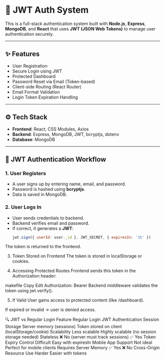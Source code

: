 # 🔐 JWT Auth System

This is a full-stack authentication system built with **Node.js**, **Express**, **MongoDB**, and **React** that uses **JWT (JSON Web Tokens)** to manage user authentication securely.

---

## ✨ Features

- User Registration
- Secure Login using JWT
- Protected Dashboard
- Password Reset via Email (Token-based)
- Client-side Routing (React Router)
- Email Format Validation
- Login Token Expiration Handling

---

## ⚙️ Tech Stack

- **Frontend**: React, CSS Modules, Axios
- **Backend**: Express, MongoDB, JWT, bcryptjs, dotenv
- **Database**: MongoDB

---

## 🔁 JWT Authentication Workflow

### 1. **User Registers**
- A user signs up by entering name, email, and password.
- Password is hashed using **bcryptjs**.
- Data is saved in MongoDB.

### 2. **User Logs In**
- User sends credentials to backend.
- Backend verifies email and password.
- If correct, it generates a **JWT**:
  ```js
  jwt.sign({ userId: user._id }, JWT_SECRET, { expiresIn: '1h' })
The token is returned to the frontend.

3. Token Stored on Frontend
The token is stored in localStorage or cookies.

4. Accessing Protected Routes
Frontend sends this token in the Authorization header:

makefile
Copy
Edit
Authorization: Bearer <token>
Backend middleware validates the token using jwt.verify().

5. If Valid
User gains access to protected content (like /dashboard).

If expired or invalid → user is denied access.


🔍 JWT vs Regular Login
Feature	                        Regular                                          Login	JWT Authentication
Session Storage	             Server memory (sessions)	                             Token stored on client (localStorage/cookie)
Scalability	                 Less scalable	                                       Highly scalable (no session storage needed)
Stateless	                   ❌ No (server must track sessions)	                   ✅ Yes
Token Expiry Control	       Difficult	                                           Easy with expiresIn
Mobile App Support	         Not ideal	                                           Perfect for mobile clients
Requires Server Memory	     ✅ Yes	                                               ❌ No
Cross-Origin Resource Use	   Harder	                                               Easier with tokens
